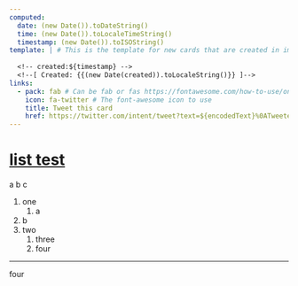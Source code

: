 ```yaml
---
computed:
  date: (new Date()).toDateString()
  time: (new Date()).toLocaleTimeString()
  timestamp: (new Date()).toISOString()
template: | # This is the template for new cards that are created in imdone
  
  <!-- created:${timestamp} -->
  <!--[ Created: {{(new Date(created)).toLocaleString()}} ]-->
links:
  - pack: fab # Can be fab or fas https://fontawesome.com/how-to-use/on-the-web/referencing-icons/basic-use
    icon: fa-twitter # The font-awesome icon to use
    title: Tweet this card
    href: https://twitter.com/intent/tweet?text=${encodedText}%0ATweeted%20with%20@imdoneio
---
```


# [list test](#DOING:10)
a
b
c
   1. one
      1. a
2. b
3. two
   1. three   
   2. four
----
four
<!-- created:2020-04-11T03:38:46.183Z -->
<!--[ Created: {{(new Date(created)).toLocaleString()}} ]-->

